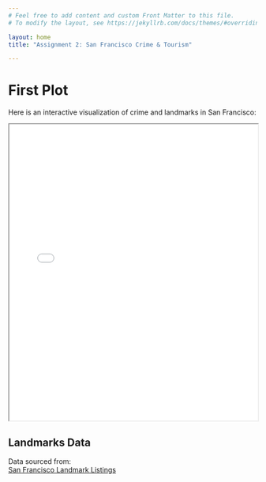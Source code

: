 ```yaml
---
# Feel free to add content and custom Front Matter to this file.
# To modify the layout, see https://jekyllrb.com/docs/themes/#overriding-theme-defaults

layout: home
title: "Assignment 2: San Francisco Crime & Tourism"

---
```


# First Plot  

Here is an interactive visualization of crime and landmarks in San Francisco:


<iframe src="/images/heat_map.html" width="100%" height="600px"></iframe>

## Landmarks Data  
Data sourced from:  
[San Francisco Landmark Listings](https://data.sfgov.org/Housing-and-Buildings/Map-of-Landmarks-Listed-in-Article-10-of-the-San-F/hycf-nc3x)

